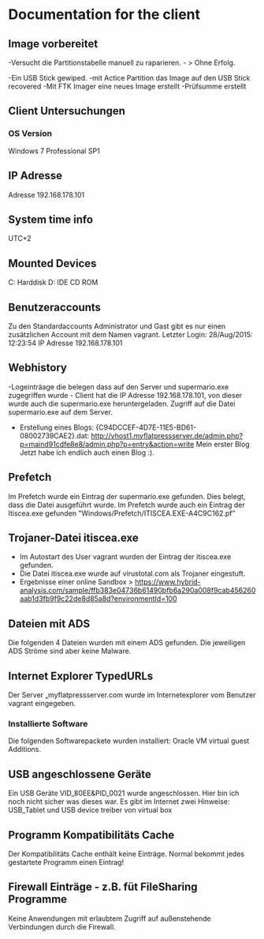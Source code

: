 # Documentation for the client 

## Image vorbereitet
-Versucht die Partitionstabelle manuell zu raparieren. - > Ohne Erfolg.

-Ein USB Stick gewiped.
-mit Actice Partition das Image auf den USB Stick recovered
-Mit FTK Imager eine neues Image erstellt
-Prüfsumme erstellt

## Client Untersuchungen

### OS Version
Windows 7 Professional SP1

## IP Adresse
Adresse 192.168.178.101

## System time info
UTC+2

## Mounted Devices
C: Harddisk
D: IDE CD ROM

## Benutzeraccounts
Zu den Standardaccounts Administrator und Gast gibt es nur einen zusätzlichen Account mit dem Namen vagrant.
Letzter Login: 28/Aug/2015: 12:23:54
IP Adresse 192.168.178.101

## Webhistory
-Logeinträage die belegen dass auf den Server und supermario.exe zugegriffen wurde - Client hat die IP Adresse 192.168.178.101, von dieser wurde auch die supermario.exe heruntergeladen. Zugriff auf die Datei supermario.exe auf dem Server.
- Erstellung eines Blogs:
{C94DCCEF-4D7E-11E5-BD61-08002739CAE2}.dat:
http://vhost1.myflatpressserver.de/admin.php?p=maind91cdfe8e8/admin.php?p=entry&action=write
Mein erster Blog
Jetzt habe ich endlich auch einen Blog :). 

## Prefetch
Im Prefetch wurde ein Eintrag der supermario.exe gefunden. Dies belegt, dass die Datei ausgeführt wurde.
Im Prefetch wurde auch ein Eintrag der Itiscea.exe gefunden "Windows/Prefetch/ITISCEA.EXE-A4C9C162.pf"

## Trojaner-Datei itiscea.exe
- Im Autostart des User vagrant wurden der Eintrag der itiscea.exe gefunden.
- Die Datei itiscea.exe wurde auf virustotal.com als Trojaner eingestuft.
- Ergebnisse einer online Sandbox > https://www.hybrid-analysis.com/sample/ffb383e04736b61490bfb6a290a008f9cab456260aab1d3fb9f9c22de8d85a8d?environmentId=100

## Dateien mit ADS
Die folgenden 4 Dateien wurden mit einem ADS gefunden.
Die jeweiligen ADS Ströme sind aber keine Malware.

## Internet Explorer TypedURLs
Der Server „myflatpressserver.com wurde im Internetexplorer vom Benutzer vagrant eingegeben.

### Installierte Software
Die folgenden Softwarepackete wurden installiert: Oracle VM virtual guest Additions.

## USB angeschlossene Geräte
Ein USB Geräte VID_80EE&PID_0021 wurde angeschlossen. Hier bin ich noch nicht sicher was dieses war.
Es gibt im Internet zwei Hinweise: USB_Tablet und USB device treiber von virtual box

## Programm Kompatibilitäts Cache
Der Kompatibilitäts Cache enthält keine Einträge.
Normal bekommt jedes gestartete Programm einen Eintrag!

## Firewall Einträge - z.B. füt FileSharing Programme
Keine Anwendungen mit erlaubtem Zugriff auf außenstehende Verbindungen durch die Firewall.

